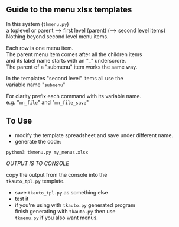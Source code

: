 Guide to the menu xlsx templates
--------------------------------

In this system (`tkmenu.py`)  
a toplevel or parent --> first level (parent) (--> second level items)   
Nothing beyond second level menu items.  

Each row is one menu item.  
The parent menu item comes after all the children items  
and its label name starts with an "_" underscrore.  
The parent of a "submenu" item works the same way.  

In the templates "second level" items all use the  
variable name "`submenu`"  

For clarity prefix each command with its variable name.  
e.g. "`mn_file`" and "`mn_file_save`"  


## To Use ##
- modify the template spreadsheet and save under different name.
- generate the code:  

`python3 tkmenu.py my_menus.xlsx`  

_OUTPUT IS TO CONSOLE_

copy the output from the console into the  
`tkauto_tpl.py` template.  

- save `tkauto_tpl.py` as something else
- test it
- if you're using with `tkauto.py` generated program  
    finish generating with `tkauto.py` then use  
    `tkmenu.py` if you also want menus.

    



